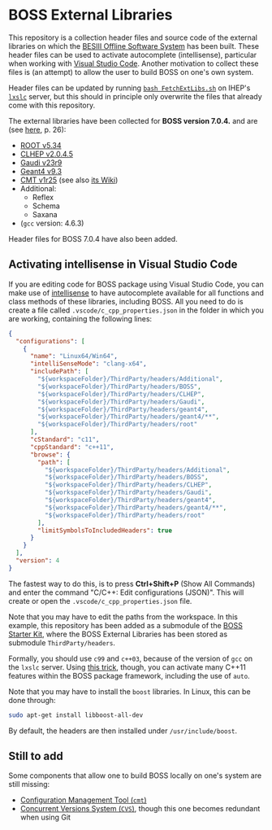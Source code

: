 # BOSS External Libraries

This repository is a collection header files and source code of the external libraries on which the [BESIII Offline Software System](https://besiii.gitbook.io/boss/tutorials/getting-started/intro) has been built. These header files can be used to activate autocomplete (intellisense), particular when working with [Visual Studio Code](https://code.visualstudio.com/). Another motivation to collect these files is (an attempt) to allow the user to build BOSS on one's own system.

Header files can be updated by running [`bash FetchExtLibs.sh`](FetchExtLibs.sh) on IHEP's [`lxslc`](https://besiii.gitbook.io/boss/tutorials/getting-started/server) server, but this should in principle only overwrite the files that already come with this repository.

The external libraries have been collected for **BOSS version 7.0.4.** and are (see [here](https://indico.ihep.ac.cn/event/8569/session/1/contribution/90/material/slides/1.pdf), p. 26):

- [ROOT v5.34](https://root.cern.ch/content/release-53434)
- [CLHEP v2.0.4.5](https://gitlab.cern.ch/CLHEP/CLHEP/tree/91a7f70af08cc371cd303be82951fae0a5364ea1)
- [Gaudi v23r9](https://gitlab.cern.ch/gaudi/Gaudi/tree/dd3b5243ca46915da72d26e46554cd1e5e20710e)
- [Geant4 v9.3](https://gitlab.cern.ch/geant4/geant4/tree/74cad5e589f2f0ce98503e2246afb07c62ffbff0)
- [CMT v1r25](http://www.cmtsite.net/download.html) (see also [its Wiki](https://trac.lal.in2p3.fr/CMT/wiki))
- Additional:
  - Reflex
  - Schema
  - Saxana
- (`gcc` version: 4.6.3)

Header files for BOSS 7.0.4 have also been added.

## Activating intellisense in Visual Studio Code

If you are editing code for BOSS package using Visual Studio Code, you can make use of [intellisense](https://code.visualstudio.com/docs/editor/intellisense) to have autocomplete available for all functions and class methods of these libraries, including BOSS. All you need to do is create a file called `.vscode/c_cpp_properties.json` in the folder in which you are working, containing the following lines:

```json
{
  "configurations": [
    {
      "name": "Linux64/Win64",
      "intelliSenseMode": "clang-x64",
      "includePath": [
        "${workspaceFolder}/ThirdParty/headers/Additional",
        "${workspaceFolder}/ThirdParty/headers/BOSS",
        "${workspaceFolder}/ThirdParty/headers/CLHEP",
        "${workspaceFolder}/ThirdParty/headers/Gaudi",
        "${workspaceFolder}/ThirdParty/headers/geant4",
        "${workspaceFolder}/ThirdParty/headers/geant4/**",
        "${workspaceFolder}/ThirdParty/headers/root"
      ],
      "cStandard": "c11",
      "cppStandard": "c++11",
      "browse": {
        "path": [
          "${workspaceFolder}/ThirdParty/headers/Additional",
          "${workspaceFolder}/ThirdParty/headers/BOSS",
          "${workspaceFolder}/ThirdParty/headers/CLHEP",
          "${workspaceFolder}/ThirdParty/headers/Gaudi",
          "${workspaceFolder}/ThirdParty/headers/geant4",
          "${workspaceFolder}/ThirdParty/headers/geant4/**",
          "${workspaceFolder}/ThirdParty/headers/root"
        ],
        "limitSymbolsToIncludedHeaders": true
      }
    }
  ],
  "version": 4
}
```

The fastest way to do this, is to press **Ctrl+Shift+P** (Show All Commands) and enter the command "C/C++: Edit configurations (JSON)". This will create or open the `.vscode/c_cpp_properties.json` file.

Note that you may have to edit the paths from the workspace. In this example, this repository has been added as a submodule of the [BOSS Starter Kit](https://github.com/redeboer/BOSS_StarterKit), where the BOSS External Libraries has been stored as submodule `ThirdParty/headers`.

Formally, you should use `c99` and `c++03`, because of the version of `gcc` on the `lxslc` server. Using [this trick](https://github.com/redeboer/BOSS_Tutorials/tree/master/Cpp11Support/Cpp11Support-00-00-00), though, you can activate many C++11 features within the BOSS package framework, including the use of `auto`.

Note that you may have to install the `boost` libraries. In Linux, this can be done through:

```bash
sudo apt-get install libboost-all-dev
```

By default, the headers are then installed under `/usr/include/boost`.

## Still to add

Some components that allow one to build BOSS locally on one's system are still missing:

- [Configuration Management Tool (`cmt`)](https://app.gitbook.com/@besiii/s/boss/tutorials/getting-started/intro#configuration-management-tool-cmt)
- [Concurrent Versions System (`CVS`)](http://polywww.in2p3.fr/activites/physique/glast/workbook/pages/softwareOverview/cvsBasics.htm), though this one becomes redundant when using Git
